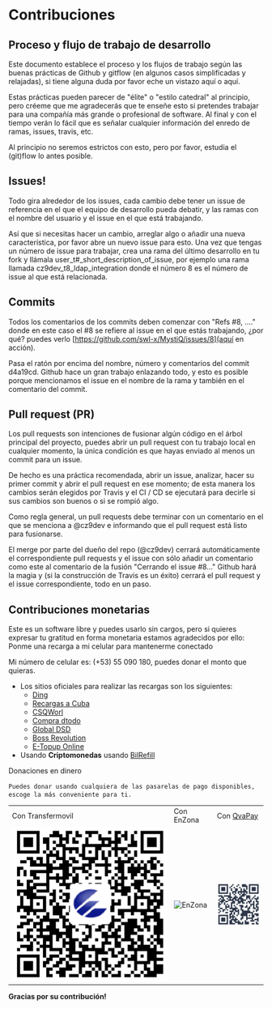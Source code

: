 # Contribuciones
## Proceso y flujo de trabajo de desarrollo

Este documento establece el proceso y los flujos de trabajo según las buenas prácticas de Github y gitflow (en algunos casos simplificadas y relajadas), si tiene alguna duda por favor eche un vistazo aquí o aquí.

Estas prácticas pueden parecer de "élite" o "estilo catedral" al principio, pero créeme que me agradecerás que te enseñe esto si pretendes trabajar para una compañía más grande o profesional de software. Al final y con el tiempo verán lo fácil que es señalar cualquier información del enredo de ramas, issues, travis, etc.

Al principio no seremos estrictos con esto, pero por favor, estudia el (git)flow lo antes posible.

## Issues!

Todo gira alrededor de los issues, cada cambio debe tener un issue de referencia en el que el equipo de desarrollo pueda debatir, y las ramas con el nombre del usuario y el issue en el que está trabajando.

Así que si necesitas hacer un cambio, arreglar algo o añadir una nueva característica, por favor abre un nuevo issue para esto. Una vez que tengas un número de issue para trabajar, crea una rama del último desarrollo en tu fork y llámala user_t#_short_description_of_issue, por ejemplo una rama llamada cz9dev_t8_ldap_integration donde el número 8 es el número de issue al que está relacionada.

## Commits

Todos los comentarios de los commits deben comenzar con "Refs #8, ...." donde en este caso el #8 se refiere al issue en el que estás trabajando, ¿por qué? puedes verlo [https://github.com/swl-x/MystiQ/issues/8](aquí en acción).

Pasa el ratón por encima del nombre, número y comentarios del commit d4a19cd. Github hace un gran trabajo enlazando todo, y esto es posible porque mencionamos el issue en el nombre de la rama y también en el comentario del commit.

## Pull request (PR)

Los pull requests son intenciones de fusionar algún código en el árbol principal del proyecto, puedes abrir un pull request con tu trabajo local en cualquier momento, la única condición es que hayas enviado al menos un commit para un issue.

De hecho es una práctica recomendada, abrir un issue, analizar, hacer su primer commit y abrir el pull request en ese momento; de esta manera los cambios serán elegidos por Travis y el CI / CD se ejecutará para decirle si sus cambios son buenos o si se rompió algo.

Como regla general, un pull requests debe terminar con un comentario en el que se menciona a @cz9dev e informando que el pull request está listo para fusionarse.

El merge por parte del dueño del repo (@cz9dev) cerrará automáticamente el correspondiente pull requests y el issue con sólo añadir un comentario como este al comentario de la fusión "Cerrando el issue #8..." Github hará la magia y (si la construcción de Travis es un éxito) cerrará el pull request y el issue correspondiente, todo en un paso.

## Contribuciones monetarias

Este es un software libre y puedes usarlo sin cargos, pero si quieres expresar tu gratitud en forma monetaria estamos agradecidos por ello:
Ponme una recarga a mi celular para mantenerme conectado

Mi número de celular es: (+53) 55 090 180, puedes donar el monto que quieras.

- Los sitios oficiales para realizar las recargas son los siguientes:
    - [Ding](https://www.ding.com)
    - [Recargas a Cuba](https://www.recargasacuba.com)
    - [CSQWorl](https://www.csqworld.com)
    - [Compra dtodo](https://moviles.compra-dtodo.com)
    - [Global DSD](https://www.globaldsd.com)
    - [Boss Revolution](https://www.bossrevolution.com)
    - [E-Topup Online](https://cubacel.etopuponline.com)
- Usando **Criptomonedas** usando [BilRefill](https://www.bitrefill.com/buy/cubacel-cuba/?hl=es)

Donaciones en dinero

    Puedes donar usando cualquiera de las pasarelas de pago disponibles, escoge la más conveniente para ti.

<p>
    <table>
        <tr>
            <td style="text-align=center">
                Con Transfermovil
            </td>
            <td style="text-align=center">
                Con EnZona
            </td>
            <td style="text-align=center">
                Con <a href="https://qvapay.com/payme/to2libre">QvaPay</a>
            </td>
        </tr>
        <tr>
            <td>
                <img src="imgs/donation_transfermovil_cup.png" alt="Transfermovil"></img>
            </td>
            <td>
                <img src="imgs/donation_enzona_cup.jpg" alt="EnZona"></img>
            </td>
            <td>
                <img src="imgs/donation_qvapay.png" alt="QvaPay"></img>
            </td>
        </tr>
    </table>
</p>

**Gracias por su contribución!**